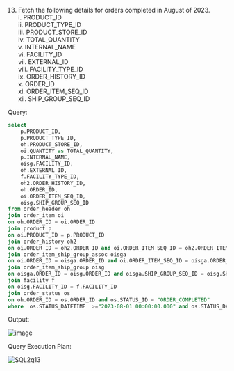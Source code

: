 13. Fetch the following details for orders completed in August of 2023.<br>
 i.    PRODUCT_ID<br>
 ii.   PRODUCT_TYPE_ID<br>
 iii.  PRODUCT_STORE_ID <br>
 iv.   TOTAL_QUANTITY<br>
 v.    INTERNAL_NAME <br>
 vi.   FACILITY_ID<br>
 vii.  EXTERNAL_ID <br>
 viii. FACILITY_TYPE_ID<br> 
 ix.   ORDER_HISTORY_ID<br>
 x.    ORDER_ID<br>
 xi.   ORDER_ITEM_SEQ_ID<br>
 xii.  SHIP_GROUP_SEQ_ID<br>

Query:
```sql
select
	p.PRODUCT_ID,
	p.PRODUCT_TYPE_ID,
	oh.PRODUCT_STORE_ID,
	oi.QUANTITY as TOTAL_QUANTITY,
	p.INTERNAL_NAME,
	oisg.FACILITY_ID,
	oh.EXTERNAL_ID,
	f.FACILITY_TYPE_ID,
	oh2.ORDER_HISTORY_ID,
	oh.ORDER_ID,
	oi.ORDER_ITEM_SEQ_ID,
	oisg.SHIP_GROUP_SEQ_ID 
from order_header oh
join order_item oi
on oh.ORDER_ID = oi.ORDER_ID
join product p 
on oi.PRODUCT_ID = p.PRODUCT_ID 
join order_history oh2 
on oi.ORDER_ID = oh2.ORDER_ID and oi.ORDER_ITEM_SEQ_ID = oh2.ORDER_ITEM_SEQ_ID 
join order_item_ship_group_assoc oisga 
on oi.ORDER_ID = oisga.ORDER_ID and oi.ORDER_ITEM_SEQ_ID = oisga.ORDER_ITEM_SEQ_ID 
join order_item_ship_group oisg 
on oisga.ORDER_ID = oisg.ORDER_ID and oisga.SHIP_GROUP_SEQ_ID = oisg.SHIP_GROUP_SEQ_ID 
join facility f 
on oisg.FACILITY_ID = f.FACILITY_ID
join order_status os 
on oh.ORDER_ID = os.ORDER_ID and os.STATUS_ID = "ORDER_COMPLETED"
where  os.STATUS_DATETIME  >="2023-08-01 00:00:00.000" and os.STATUS_DATETIME < "2023-09-01 00:00:00.000";
```

Output:

![image](https://github.com/Sandesh3003/TrainingAssignment/assets/77960808/5ab48b02-11ef-4c44-8293-adfbc03db42b)

Query Execution Plan:

![SQL2q13](https://github.com/Sandesh3003/TrainingAssignment/assets/77960808/0538e4fa-e709-4989-9d6d-2f44e5a97121)

